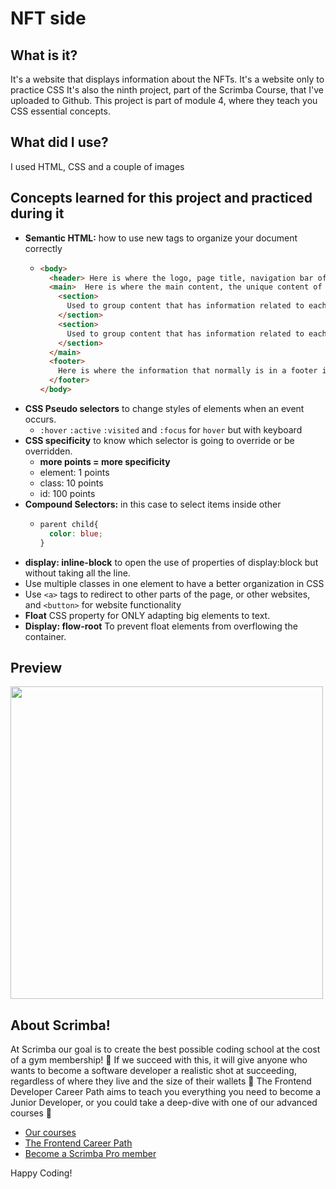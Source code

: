 # NFT side
## What is it? 
It's a website that displays information about the NFTs. It's a website only to practice CSS
It's also the ninth project, part of the Scrimba Course, that I've uploaded to Github. This project is part of module 4, where they teach you CSS essential concepts.
## What did I use?
I used HTML, CSS and a couple of images
## Concepts learned for this project and practiced during it
- **Semantic HTML:** how to use new tags to organize your document correctly
  - ```HTML
    <body>
      <header> Here is where the logo, page title, navigation bar of the page, all the things that will be shared between others pages for the same domain are written. </header>
      <main>  Here is where the main content, the unique content of this page, is written. 
        <section>
          Used to group content that has information related to each other.
        </section>
        <section>
          Used to group content that has information related to each other.
        </section>
      </main>
      <footer>
        Here is where the information that normally is in a footer is written
      </footer>
    </body>
    ```
- **CSS Pseudo selectors** to change styles of elements when an event occurs.
  - `:hover` `:active` `:visited` and `:focus` for `hover` but with keyboard
- **CSS specificity** to know which selector is going to override or be overridden. 
  - __more points = more specificity__
  - element: 1 points
  - class: 10 points
  - id: 100 points
- **Compound Selectors:** in this case to select items inside other
  - ```CSS
    parent child{
      color: blue;
    }
    ```
- **display: inline-block** to open the use of properties of display:block but without taking all the line. 
- Use multiple classes in one element to have a better organization in CSS
- Use `<a>` tags to redirect to other parts of the page, or other websites, and `<button>` for website functionality
- **Float** CSS property for ONLY adapting big elements to text.
- **Display: flow-root** To prevent float elements from overflowing the container. 
## Preview 
<img style="text-align:center" src="https://github.com/AlexMakowiecki/nft-site/assets/122258496/2cde9755-0fd6-47a4-964e-aa793892ac33" width="500"/> 

## About Scrimba!


At Scrimba our goal is to create the best possible coding school at the cost of a gym membership! 💜
If we succeed with this, it will give anyone who wants to become a software developer a realistic shot at succeeding, regardless of where they live and the size of their wallets 🎉
The Frontend Developer Career Path aims to teach you everything you need to become a Junior Developer, or you could take a deep-dive with one of our advanced courses 🚀

- [Our courses](https://scrimba.com/allcourses)
- [The Frontend Career Path](https://scrimba.com/learn/frontend)
- [Become a Scrimba Pro member](https://scrimba.com/pricing)

Happy Coding!

